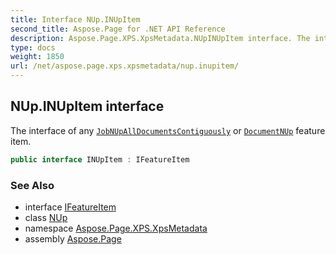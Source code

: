 ```yaml
---
title: Interface NUp.INUpItem
second_title: Aspose.Page for .NET API Reference
description: Aspose.Page.XPS.XpsMetadata.NUpINUpItem interface. The interface of any JobNUpAllDocumentsContiguously or DocumentNUp feature item
type: docs
weight: 1850
url: /net/aspose.page.xps.xpsmetadata/nup.inupitem/
---
```

## NUp.INUpItem interface

The interface of any [`JobNUpAllDocumentsContiguously`](../jobnupalldocumentscontiguously/) or [`DocumentNUp`](../documentnup/) feature item.

```csharp
public interface INUpItem : IFeatureItem
```

### See Also

* interface [IFeatureItem](../ifeatureitem/)
* class [NUp](../nup/)
* namespace [Aspose.Page.XPS.XpsMetadata](../../aspose.page.xps.xpsmetadata/)
* assembly [Aspose.Page](../../)


